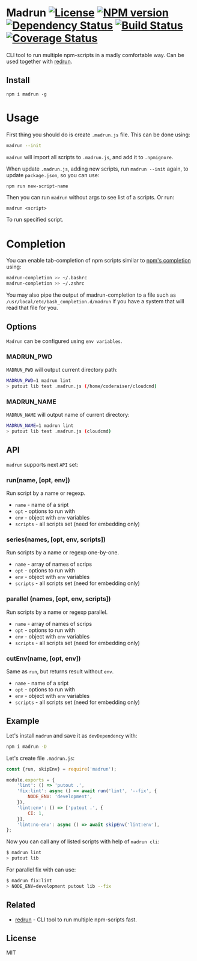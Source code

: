 # Madrun [![License][LicenseIMGURL]][LicenseURL] [![NPM version][NPMIMGURL]][NPMURL] [![Dependency Status][DependencyStatusIMGURL]][DependencyStatusURL] [![Build Status][BuildStatusIMGURL]][BuildStatusURL] [![Coverage Status][CoverageIMGURL]][CoverageURL]

CLI tool to run multiple npm-scripts in a madly comfortable way. Can be used together with [redrun](https://github.com/coderaiser/redrun).

## Install

```
npm i madrun -g
```

# Usage

First thing you should do is create `.madrun.js` file.
This can be done using:

```sh
madrun --init
```

`madrun` will import all scripts to `.madrun.js`, and add it to `.npmignore`.

When update `.madrun.js`, adding new scripts, run `madrun --init` again, to update `package.json`, so you can use:

```sh
npm run new-script-name
```

Then you can run `madrun` without args to see list of a scripts. Or run:

```
madrun <script>
```

To run specified script.

# Completion

You can enable tab-completion of npm scripts similar to [npm's completion](https://docs.npmjs.com/cli/completion) using:

```sh
madrun-completion >> ~/.bashrc
madrun-completion >> ~/.zshrc
```

You may also pipe the output of madrun-completion to a file such as `/usr/local/etc/bash_completion.d/madrun` if you have a system that will read that file for you.

## Options

`Madrun` can be configured using `env variables`.

### MADRUN_PWD

`MADRUN_PWD` will output current directory path:

```sh
MADRUN_PWD=1 madrun lint
> putout lib test .madrun.js (/home/coderaiser/cloudcmd)
```

### MADRUN_NAME

`MADRUN_NAME` will output name of current directory:

```sh
MADRUN_NAME=1 madrun lint
> putout lib test .madrun.js (cloudcmd)
```

## API

`madrun` supports next `API` set:

### run(name, [opt, env])

Run script by a name or regexp.

- `name` - name of a sript
- `opt` - options to run with
- `env` - object with `env` variables
- `scripts` - all scripts set (need for embedding only)

### series(names, [opt, env, scripts])

Run scripts by a name or regexp one-by-one.

- `name` - array of names of scrips
- `opt` - options to run with
- `env` - object with `env` variables
- `scripts` - all scripts set (need for embedding only)

### parallel (names, [opt, env, scripts])

Run scripts by a name or regexp parallel.

- `name` - array of names of scrips
- `opt` - options to run with
- `env` - object with `env` variables
- `scripts` - all scripts set (need for embedding only)

### cutEnv(name, [opt, env])

Same as `run`, but returns result without `env`.

- `name` - name of a sript
- `opt` - options to run with
- `env` - object with `env` variables
- `scripts` - all scripts set (need for embedding only)


## Example

Let's install `madrun` and save it as `devDependency` with:

```sh
npm i madrun -D
```

Let's create file `.madrun.js`:

```js
const {run, skipEnv} = require('madrun');

module.exports = {
    'lint': () => 'putout .',
    'fix:lint': async () => await run('lint', '--fix', {
        NODE_ENV: 'development',
    }),
    'lint:env': () => ['putout .', {
        CI: 1,
    }],
    'lint:no-env': async () => await skipEnv('lint:env'),
};
```

Now you can call any of listed scripts with help of `madrun cli`:

```sh
$ madrun lint
> putout lib
```

For parallel fix with can use:

```sh
$ madrun fix:lint
> NODE_ENV=development putout lib --fix
```

## Related

- [redrun](https://github.com/coderaiser/redrun) - CLI tool to run multiple npm-scripts fast.

## License

MIT

[NPMIMGURL]: https://img.shields.io/npm/v/madrun.svg?style=flat
[BuildStatusIMGURL]: https://img.shields.io/travis/coderaiser/madrun/master.svg?style=flat
[DependencyStatusIMGURL]: https://img.shields.io/david/coderaiser/madrun.svg?style=flat
[LicenseIMGURL]: https://img.shields.io/badge/license-MIT-317BF9.svg?style=flat
[NPMURL]: https://npmjs.org/package/madrun "npm"
[BuildStatusURL]: https://travis-ci.org/coderaiser/madrun "Build Status"
[DependencyStatusURL]: https://david-dm.org/coderaiser/madrun "Dependency Status"
[LicenseURL]: https://tldrlegal.com/license/mit-license "MIT License"
[CoverageURL]: https://coveralls.io/github/coderaiser/madrun?branch=master
[CoverageIMGURL]: https://coveralls.io/repos/coderaiser/madrun/badge.svg?branch=master&service=github
